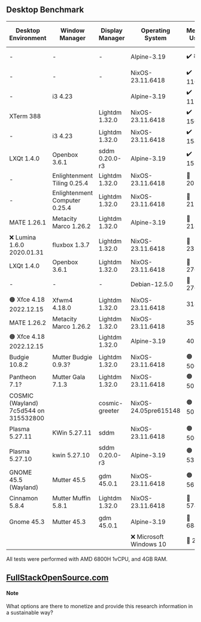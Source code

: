 ## Desktop Benchmark

|Desktop Environment                  |Window Manager               |Display Manager|Operating System      |Memory Usage|Processor Usage    |Size on Disk|Reboot Time  |
|-------------------------------------|-----------------------------|---------------|----------------------|------------|-------------------|------------|-------------|
|-                                    |-                            |-              |Alpine-3.19           |✔️ 89MB     |✔️ 0.00, 0.00, 0.00|✔️ 342M     |11 Seconds   |
|-                                    |-                            |-              |NixOS-23.11.6418      |✔️ 116MB    |✔️ 0.00, 0.00, 0.00|🔵 2.3G     |✔️ 6 Seconds |
|-                                    |i3 4.23                      |               |Alpine-3.19           |✔️ 117MB    |✔️ 0.00, 0.00, 0.00|✔️ 569M     |🟠 14 Seconds|
|XTerm 388                            |                             |Lightdm 1.32.0 |NixOS-23.11.6418      |✔️ 150MB    |✔️ 0.00, 0.00, 0.00|4.2G        |✔️ 6 Seconds |
|-                                    |i3 4.23                      |Lightdm 1.32.0 |NixOS-23.11.6418      |✔️ 154MB    |✔️ 0.00, 0.00, 0.00|4.2G        |✔️ 6 Seconds |
|LXQt 1.4.0                           |Openbox 3.6.1                |sddm 0.20.0-r3 |Alpine-3.19           |✔️ 158MB    |✔️ 0.00, 0.00, 0.00|✔️ 801M     |10 Seconds   |
|-                                    |Enlightenment Tiling 0.25.4  |Lightdm 1.32.0 |NixOS-23.11.6418      |🔵 205MB    |🔵 0.07, 0.02, 0.00|5.4G        |🔵 8 Seconds |
|-                                    |Enlightenment Computer 0.25.4|Lightdm 1.32.0 |NixOS-23.11.6418      |🔵 211MB    |0.13, 0.03, 0.01   |5.4G        |🔵 9 Seconds |
|MATE 1.26.1                          |Metacity Marco 1.26.2        |Lightdm 1.32.0 |Alpine-3.19           |🔵 218MB    |✔️ 0.00, 0.00, 0.00|✔️ 1.3G     |🟠 14 Seconds|
|❌ Lumina 1.6.0 2020.01.31            |fluxbox 1.3.7                |Lightdm 1.32.0 |NixOS-23.11.6418      |🔵 232MB    |🔵 0.07, 0.02, 0.00|🔵 3.3G     |🔵 9 Seconds |
|LXQt 1.4.0                           |Openbox 3.6.1                |Lightdm 1.32.0 |NixOS-23.11.6418      |🔵 276MB    |🔵 0.07, 0.02, 0.00|5.2G        |10 Seconds   |
|-                                    |-                            |-              |Debian-12.5.0         |🔵 276MB    |✔️ 0.00, 0.00, 0.00|✔️ 1.7G     |✔️ 5 Seconds |
|🟠 Xfce 4.18 2022.12.15              |Xfwm4 4.18.0                 |Lightdm 1.32.0 |NixOS-23.11.6418      |318MB       |🔵 0.07, 0.02, 0.00|5.0G        |10 Seconds   |
|MATE 1.26.2                          |Metacity Marco 1.26.2        |Lightdm 1.32.0 |NixOS-23.11.6418      |351MB       |0.13, 0.03, 0.01   |5.7G        |10 Seconds   |
|🟠 Xfce 4.18 2022.12.15              |                             |Lightdm 1.32.0 |Alpine-3.19           |402MB       |✔️ 0.00, 0.00, 0.00|✔️ 1.2G     |11 Seconds   |
|Budgie 10.8.2                        |Mutter Budgie 0.9.3?         |Lightdm 1.32.0 |NixOS-23.11.6418      |🟠 500MB    |🟠 0.34, 0.08, 0.03|🟠 6.3G     |11 Seconds   |
|Pantheon 7.1?                        |Mutter Gala 7.1.3            |Lightdm 1.32.0 |NixOS-23.11.6418      |🟠 502MB    |🟠 0.36, 0.08, 0.03|6.0G        |🟠 14 Seconds|
|COSMIC (Wayland) 7c5d544 on 315532800|                             |cosmic-greeter |NixOS-24.05pre615148  |🟠 505MB    |🟠 0.39, 0.10, 0.03|🔵 3.9G     |11 Seconds   |
|Plasma 5.27.11                       |KWin 5.27.11                 |sddm           |NixOS-23.11.6418      |🟠 506MB    |🔴 2.02, 0.51, 0.17|🟠 6.8G     |🔴 24 Seconds|
|Plasma 5.27.10                       |kwin 5.27.10                 |sddm 0.20.0-r3	|Alpine-3.19           |🟠 533MB    |🔴 1.28, 0.30, 0.10|🔵 2.2GB    |🟠 17 Seconds|
|GNOME 45.5 (Wayland)                 |Mutter 45.5                  |gdm 45.0.1     |NixOS-23.11.6418      |🟠 567MB    |0.21, 0.05, 0.02   |6.0G        |11 Seconds   |
|Cinnamon 5.8.4                       |Mutter Muffin 5.8.1          |Lightdm 1.32.0 |NixOS-23.11.6418      |🔴 574MB    |🔴 1.20, 0.29, 0.10|🔴 7.0G     |🟠 17 Seconds|
|Gnome 45.3                           |Mutter 45.3                  |gdm 45.0.1     |Alpine-3.19           |🔴 684MB    |0.27, 0.06, 0.02   |✔️ 1.8G     |🔴 21 Seconds|
|                                     |                             |               |❌ Microsoft Windows 10|🔴 2.3GB    |4%                 |🔴 32.7G    |🔴 53 Seconds|

All tests were performed with AMD 6800H 1vCPU, and 4GB RAM.

## [FullStackOpenSource.com](https://fullstackopensource.com/)

#### Note
What options are there to monetize and provide this research information in a sustainable way?
